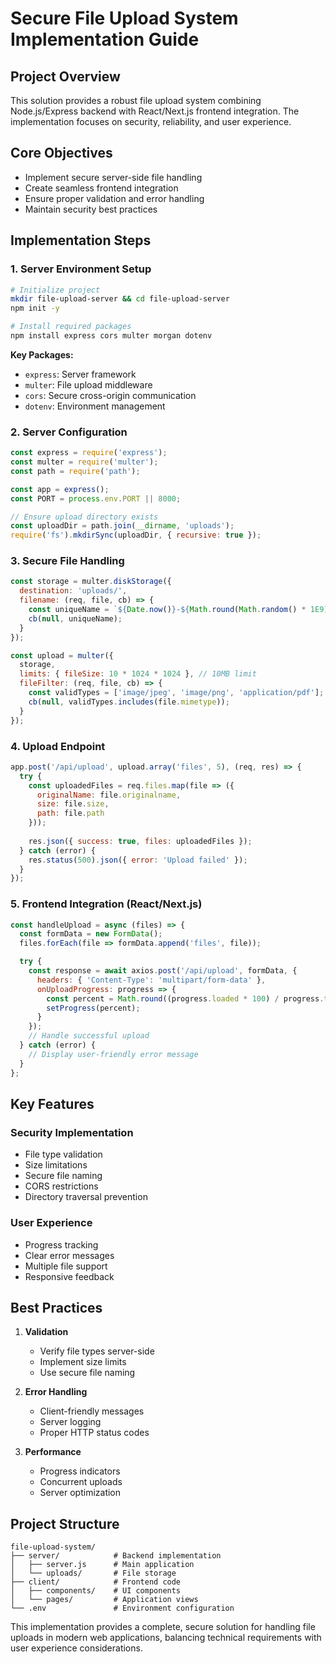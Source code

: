 # Secure File Upload System Implementation Guide

## Project Overview
This solution provides a robust file upload system combining Node.js/Express backend with React/Next.js frontend integration. The implementation focuses on security, reliability, and user experience.

## Core Objectives
- Implement secure server-side file handling
- Create seamless frontend integration
- Ensure proper validation and error handling
- Maintain security best practices

## Implementation Steps

### 1. Server Environment Setup
```bash
# Initialize project
mkdir file-upload-server && cd file-upload-server
npm init -y

# Install required packages
npm install express cors multer morgan dotenv
```

**Key Packages:**
- `express`: Server framework
- `multer`: File upload middleware
- `cors`: Secure cross-origin communication
- `dotenv`: Environment management

### 2. Server Configuration
```javascript
const express = require('express');
const multer = require('multer');
const path = require('path');

const app = express();
const PORT = process.env.PORT || 8000;

// Ensure upload directory exists
const uploadDir = path.join(__dirname, 'uploads');
require('fs').mkdirSync(uploadDir, { recursive: true });
```

### 3. Secure File Handling
```javascript
const storage = multer.diskStorage({
  destination: 'uploads/',
  filename: (req, file, cb) => {
    const uniqueName = `${Date.now()}-${Math.round(Math.random() * 1E9)}${path.extname(file.originalname)}`;
    cb(null, uniqueName);
  }
});

const upload = multer({
  storage,
  limits: { fileSize: 10 * 1024 * 1024 }, // 10MB limit
  fileFilter: (req, file, cb) => {
    const validTypes = ['image/jpeg', 'image/png', 'application/pdf'];
    cb(null, validTypes.includes(file.mimetype));
  }
});
```

### 4. Upload Endpoint
```javascript
app.post('/api/upload', upload.array('files', 5), (req, res) => {
  try {
    const uploadedFiles = req.files.map(file => ({
      originalName: file.originalname,
      size: file.size,
      path: file.path
    }));
    
    res.json({ success: true, files: uploadedFiles });
  } catch (error) {
    res.status(500).json({ error: 'Upload failed' });
  }
});
```

### 5. Frontend Integration (React/Next.js)
```javascript
const handleUpload = async (files) => {
  const formData = new FormData();
  files.forEach(file => formData.append('files', file));

  try {
    const response = await axios.post('/api/upload', formData, {
      headers: { 'Content-Type': 'multipart/form-data' },
      onUploadProgress: progress => {
        const percent = Math.round((progress.loaded * 100) / progress.total);
        setProgress(percent);
      }
    });
    // Handle successful upload
  } catch (error) {
    // Display user-friendly error message
  }
};
```

## Key Features

### Security Implementation
- File type validation
- Size limitations
- Secure file naming
- CORS restrictions
- Directory traversal prevention

### User Experience
- Progress tracking
- Clear error messages
- Multiple file support
- Responsive feedback

## Best Practices

1. **Validation**
   - Verify file types server-side
   - Implement size limits
   - Use secure file naming

2. **Error Handling**
   - Client-friendly messages
   - Server logging
   - Proper HTTP status codes

3. **Performance**
   - Progress indicators
   - Concurrent uploads
   - Server optimization

## Project Structure
```
file-upload-system/
├── server/            # Backend implementation
│   ├── server.js      # Main application
│   └── uploads/       # File storage
├── client/            # Frontend code
│   ├── components/    # UI components
│   └── pages/         # Application views
└── .env               # Environment configuration
```


This implementation provides a complete, secure solution for handling file uploads in modern web applications, balancing technical requirements with user experience considerations.